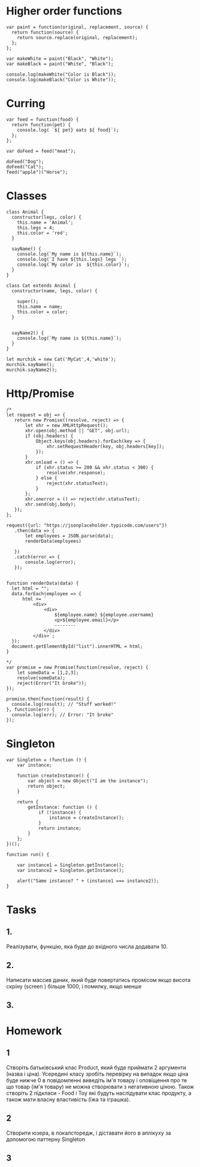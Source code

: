# Higher order functions

```
var paint = function(original, replacement, source) {
  return function(source) {
    return source.replace(original, replacement);
  };
};
 
var makeWhite = paint("Black", "White");
var makeBlack = paint("White", "Black");
 
console.log(makeWhite("Color is Black"));
console.log(makeBlack("Color is White"));
```
# Curring
```
var feed = function(food) {
  return function(pet) {
    console.log( `${ pet} eats ${ food}`);
  };
};

var doFeed = feed("meat");

doFeed("Dog");
doFeed("Cat");
feed("apple")("Horse"); 
```
# Classes
```
class Animal {
  constructor(legs, color) {
    this.name = 'Animal';
    this.legs = 4;
    this.color = 'red';
  }

  sayName() {
    console.log(`My name is ${this.name}`);
    console.log(`I have ${this.legs} legs `);
    console.log(`My color is  ${this.color}`);
  }
}

class Cat extends Animal {
  constructor(name, legs, color) {

    super();
    this.name = name;
    this.color = color;
  }


  sayName2() {
    console.log(`My name is ${this.name}`);
  }
}

let murchik = new Cat('MyCat',4,'white');
murchik.sayName();
murchik.sayName2();
```

# Http/Promise

```
/*
let request = obj => {
   return new Promise((resolve, reject) => {
       let xhr = new XMLHttpRequest();
       xhr.open(obj.method || "GET", obj.url);
       if (obj.headers) {
           Object.keys(obj.headers).forEach(key => {
               xhr.setRequestHeader(key, obj.headers[key]);
           });
       }
       xhr.onload = () => {
           if (xhr.status >= 200 && xhr.status < 300) {
               resolve(xhr.response);
           } else {
               reject(xhr.statusText);
           }
       };
       xhr.onerror = () => reject(xhr.statusText);
       xhr.send(obj.body);
   });
};

request({url: "https://jsonplaceholder.typicode.com/users"})
   .then(data => {
       let employees = JSON.parse(data);
       renderData(employees)

   })
   .catch(error => {
       console.log(error);
   });


function renderData(data) {
  let html = "";
  data.forEach(employee => {
      html += `
          <div>
              <div>
                  ${employee.name} ${employee.username}
                  <p>${employee.email}</p>
                  --------
              </div>
          </div>`;
  });
  document.getElementById("list").innerHTML = html;
}

*/
var promise = new Promise(function(resolve, reject) {
    let someData = [1,2,3];
    resolve(someData);
    reject(Error("It broke"));
});

promise.then(function(result) {
  console.log(result); // "Stuff worked!"
}, function(err) {
  console.log(err); // Error: "It broke"
});
```

# Singleton
```
var Singleton = (function () {
    var instance;
 
    function createInstance() {
        var object = new Object("I am the instance");
        return object;
    }
 
    return {
        getInstance: function () {
            if (!instance) {
                instance = createInstance();
            }
            return instance;
        }
    };
})();
 
function run() {
 
    var instance1 = Singleton.getInstance();
    var instance2 = Singleton.getInstance();
 
    alert("Same instance? " + (instance1 === instance2));  
}
```

# Tasks
## 1.
Реалізувати, функцію, яка буде до вхідного числа додавати 10.

## 2.
Написати массив даних, який буде повертатись промісом якщо висота скріну (screen ) більше 1000, і помилку, якщо менше

## 3.


# Homework
## 1
Створіть батьківський клас Product, який буде приймати 2 аргументи (назва і ціна). Усередині класу зробіть перевірку на випадок якщо ціна буде нижче 0 в повідомленні виведіть ім'я товару і оповіщення про те що товар (ім'я товару) не можна створювати з негативною ціною. Також створіть 2 підкласи - Food і Toy які будуть наслідувати клас продукту, а також мати власну властивість (їжа та іграшка).

## 2 
Створити юзера, в локалсторедж, і діставати його в аплікуху за допомогою паттерну Singleton

## 3 

